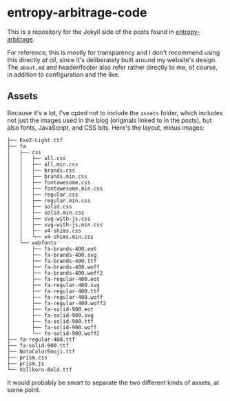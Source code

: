 # entropy-arbitrage-code

This is a repository for the Jekyll side of the posts found in [entropy-arbitrage](https://github.com/jcolag/entropy-arbitrage).

For reference, this is mostly for transparency and I don't recommend using this directly *at all*, since it's deliberately built around my website's design.  The `about.md` and header/footer also refer rather directly to me, of course, in addition to configuration and the like.

## Assets

Because it's a lot, I've opted not to include the `assets` folder, which includes not just the images used in the blog (originals linked to in the posts), but also fonts, JavaScript, and CSS bits.  Here's the layout, minus images:

```
├── Exo2-Light.ttf
├── fa
│   ├── css
│   │   ├── all.css
│   │   ├── all.min.css
│   │   ├── brands.css
│   │   ├── brands.min.css
│   │   ├── fontawesome.css
│   │   ├── fontawesome.min.css
│   │   ├── regular.css
│   │   ├── regular.min.css
│   │   ├── solid.css
│   │   ├── solid.min.css
│   │   ├── svg-with-js.css
│   │   ├── svg-with-js.min.css
│   │   ├── v4-shims.css
│   │   └── v4-shims.min.css
│   └── webfonts
│       ├── fa-brands-400.eot
│       ├── fa-brands-400.svg
│       ├── fa-brands-400.ttf
│       ├── fa-brands-400.woff
│       ├── fa-brands-400.woff2
│       ├── fa-regular-400.eot
│       ├── fa-regular-400.svg
│       ├── fa-regular-400.ttf
│       ├── fa-regular-400.woff
│       ├── fa-regular-400.woff2
│       ├── fa-solid-900.eot
│       ├── fa-solid-900.svg
│       ├── fa-solid-900.ttf
│       ├── fa-solid-900.woff
│       └── fa-solid-900.woff2
├── fa-regular-400.ttf
├── fa-solid-900.ttf
├── NotoColorEmoji.ttf
├── prism.css
├── prism.js
└── Vollkorn-Bold.ttf
```

It would probably be smart to separate the two different kinds of assets, at some point.
